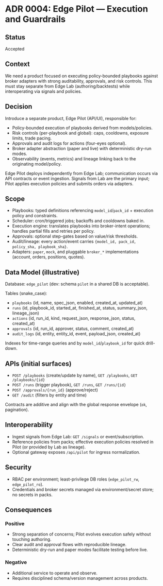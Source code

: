 # ADR 0004: Edge Pilot — Execution and Guardrails

## Status

Accepted

## Context

We need a product focused on executing policy-bounded playbooks against broker adapters with strong auditability, approvals, and risk controls. This must stay separate from Edge Lab (authoring/backtests) while interoperating via signals and policies.

## Decision

Introduce a separate product, Edge Pilot (API/UI), responsible for:
- Policy-bounded execution of playbooks derived from models/policies.
- Risk controls (per-playbook and global): caps, cooldowns, exposure limits, trade pacing.
- Approvals and audit logs for actions (four-eyes optional).
- Broker adapter abstraction (paper and live) with deterministic dry-run modes.
- Observability (events, metrics) and lineage linking back to the originating model/policy.

Edge Pilot deploys independently from Edge Lab; communication occurs via API contracts or event ingestion. Signals from Lab are the primary input; Pilot applies execution policies and submits orders via adapters.

## Scope

- Playbooks: typed definitions referencing `model_id`/`pack_id` + execution policy and constraints.
- Scheduler: cron/triggered jobs; backoffs and cooldowns baked in.
- Execution engine: translates playbooks into broker-intent operations; handles partial fills and retries per policy.
- Approvals: optional step-gates based on value/risk thresholds.
- Audit/lineage: every action/event carries `{model_id, pack_id, policy_sha, playbook_sha}`.
- Adapters: `paper`, `mock`, and pluggable `broker_*` implementations (account, orders, positions, quotes).

## Data Model (illustrative)

Database: `edge_pilot` (dev: schema `pilot` in a shared DB is acceptable).

Tables (snake_case):
- `playbooks` (id, name, spec_json, enabled, created_at, updated_at)
- `runs` (id, playbook_id, started_at, finished_at, status, summary_json, lineage_json)
- `actions` (id, run_id, kind, request_json, response_json, status, created_at)
- `approvals` (id, run_id, approver, status, comment, created_at)
- `audit_logs` (id, entity, entity_id, event, payload_json, created_at)

Indexes for time-range queries and by `model_id`/`playbook_id` for quick drill-down.

## APIs (initial surfaces)

- `POST /playbooks` (create/update by name), `GET /playbooks`, `GET /playbooks/{id}`
- `POST /runs` (trigger playbook), `GET /runs`, `GET /runs/{id}`
- `POST /approvals/{run_id}` (approve/reject)
- `GET /audit` (filters by entity and time)

Contracts are additive and align with the global response envelope (`ok`, pagination).

## Interoperability

- Ingest signals from Edge Lab: `GET /signals` or event/subscription.
- Reference policies from packs; effective execution policies resolved in Pilot (or provided by Lab as lineage).
- Optional gateway exposes `/api/pilot` for ingress normalization.

## Security

- RBAC per environment; least-privilege DB roles (`edge_pilot_rw`, `edge_pilot_ro`).
- Credentials and broker secrets managed via environment/secret store; no secrets in packs.

## Consequences

### Positive
- Strong separation of concerns; Pilot evolves execution safely without touching authoring.
- Clear audit and approval flows with reproducible lineage.
- Deterministic dry-run and paper modes facilitate testing before live.

### Negative
- Additional service to operate and observe.
- Requires disciplined schema/version management across products.

